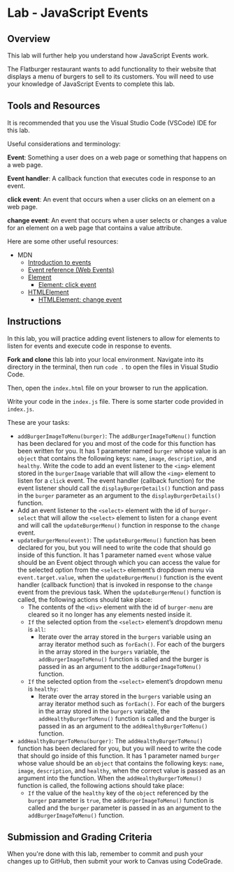 # Lab - JavaScript Events

## Overview

This lab will further help you understand how JavaScript Events work.

The Flatburger restaurant wants to add functionality to their website that displays a menu of burgers to sell to its customers. You will need to use your knowledge of JavaScript Events to complete this lab.

## Tools and Resources

It is recommended that you use the Visual Studio Code (VSCode) IDE for this lab.

Useful considerations and terminology:

**Event**: Something a user does on a web page or something that happens on a web page.

**Event handler**: A callback function that executes code in response to an event.

**click event**: An event that occurs when a user clicks on an element on a web page.

**change event**: An event that occurs when a user selects or changes a value for an element on a web page that contains a value attribute.

Here are some other useful resources:

- MDN
  - [Introduction to events](https://developer.mozilla.org/en-US/docs/Learn/JavaScript/Building_blocks/Events)
  - [Event reference (Web Events)](https://developer.mozilla.org/en-US/docs/Web/Events)
  - [Element](https://developer.mozilla.org/en-US/docs/Web/API/Element)
    - [Element: click event](https://developer.mozilla.org/en-US/docs/Web/API/Element/click_event)
  - [HTMLElement](https://developer.mozilla.org/en-US/docs/Web/API/HTMLElement)
    - [HTMLElement: change event](https://developer.mozilla.org/en-US/docs/Web/API/HTMLElement/change_event)

## Instructions

In this lab, you will practice adding event listeners to allow for elements to listen for events and execute code in response to events.

**Fork and clone** this lab into your local environment. Navigate into its
directory in the terminal, then run `code .` to open the files in Visual Studio
Code.

Then, open the `index.html` file on your browser to run the application.

Write your code in the `index.js` file. There is some starter code provided in `index.js`.

These are your tasks:

- `addBurgerImageToMenu(burger)`: The `addBurgerImageToMenu()` function has been declared for you and most of the code for this function has been written for you. It has 1 parameter named `burger` whose value is an `object` that contains the following keys: `name`, `image`, `description`, and `healthy`. Write the code to add an event listener to the `<img>` element stored in the `burgerImage` variable that will allow the `<img>` element to listen for a `click` event. The event handler (callback function) for the event listener should call the `displayBurgerDetails()` function and pass in the `burger` parameter as an argument to the `displayBurgerDetails()` function.
- Add an event listener to the `<select>` element with the id of `burger-select` that will allow the `<select>` element to listen for a `change` event and will call the `updateBurgerMenu()` function in response to the `change` event.
- `updateBurgerMenu(event)`: The `updateBurgerMenu()` function has been declared for you, but you will need to write the code that should go inside of this function. It has 1 parameter named `event` whose value should be an Event object through which you can access the value for the selected option from the `<select>` element’s dropdown menu via `event.target.value`, when the `updateBurgerMenu()` function is the event handler (callback function) that is invoked in response to the `change` event from the previous task. When the `updateBurgerMenu()` function is called, the following actions should take place:
  - The contents of the `<div>` element with the id of `burger-menu` are cleared so it no longer has any elements nested inside it.
  - `If` the selected option from the `<select>` element’s dropdown menu is `all`:
    - Iterate over the array stored in the `burgers` variable using an array iterator method such as `forEach()`. For each of the burgers in the array stored in the `burgers` variable, the `addBurgerImageToMenu()` function is called and the burger is passed in as an argument to the `addBurgerImageToMenu()` function.
  - `If` the selected option from the `<select>` element’s dropdown menu is `healthy`:
    - Iterate over the array stored in the `burgers` variable using an array iterator method such as `forEach()`. For each of the burgers in the array stored in the `burgers` variable, the `addHealthyBurgerToMenu()` function is called and the burger is passed in as an argument to the `addHealthyBurgerToMenu()` function.
- `addHealthyBurgerToMenu(burger)`: The `addHealthyBurgerToMenu()` function has been declared for you, but you will need to write the code that should go inside of this function. It has 1 parameter named `burger` whose value should be an `object` that contains the following keys: `name`, `image`, `description`, and `healthy`, when the correct value is passed as an argument into the function. When the `addHealthyBurgerToMenu()` function is called, the following actions should take place:
  - `If` the value of the `healthy` key of the `object` referenced by the `burger` parameter is `true`, the `addBurgerImageToMenu()` function is called and the `burger` parameter is passed in as an argument to the `addBurgerImageToMenu()` function.

## Submission and Grading Criteria

When you're done with this lab, remember to commit and push your changes up to GitHub, then
submit your work to Canvas using CodeGrade.

